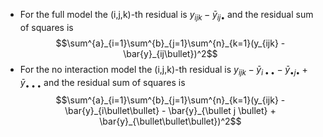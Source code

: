 - For the full model the (i,j,k)-th residual is $y_{ijk} - \bar{y}_{ij\bullet}$ and the residual sum of squares is $$\sum^{a}_{i=1}\sum^{b}_{j=1}\sum^{n}_{k=1}(y_{ijk} - \bar{y}_{ij\bullet})^2$$
- For the no interaction model the (i,j,k)-th residual is $y_{ijk} - \bar{y}_{i\bullet\bullet} - \bar{y}_{\bullet j \bullet} + \bar{y}_{\bullet\bullet\bullet}$ and the residual sum of squares is $$\sum^{a}_{i=1}\sum^{b}_{j=1}\sum^{n}_{k=1}(y_{ijk} - \bar{y}_{i\bullet\bullet} - \bar{y}_{\bullet j \bullet} + \bar{y}_{\bullet\bullet\bullet})^2$$
